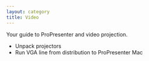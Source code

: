 ```yaml
---
layout: category
title: Video
---
```


Your guide to ProPresenter and video projection. 

<span id="checklist" class="hidden"></span>
- Unpack projectors
- Run VGA line from distribution to ProPresenter Mac
